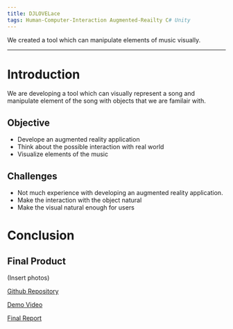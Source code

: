 ```yaml
---
title: DJLOVELace
tags: Human-Computer-Interaction Augmented-Reailty C# Unity
---
```

We created a tool which can manipulate elements of music visually.

<!--more-->
---

# Introduction
We are developing a tool which can visually represent a song and manipulate element of the song with objects that we are familair with.

## Objective
* Develope an augmented reality application
* Think about the possible interaction with real world
* Visualize elements of the music

## Challenges
* Not much experience with developing an augmented reality application.
* Make the interaction with the object natural
* Make the visual natural enough for users


# Conclusion

## Final Product

(Insert photos)

[Github Repository](https://github.com/hanum-lee/DJLoveLace)

[Demo Video](https://youtu.be/CzY47MGLqWU)

[Final Report](https://docs.google.com/document/d/1vURsnf8XujDTIs7-akQPw0tFCrqtLhrbKNwQ-3yl0CE/edit?usp=sharing)